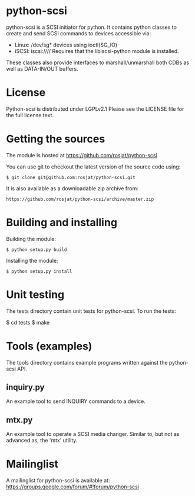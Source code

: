 python-scsi
===========
python-scsi is a SCSI initiator for python.
It contains python classes to create and send SCSI commands to devices
accessible via:

* Linux: /dev/sg* devices using ioctl(SG_IO)
* iSCSI: iscsi://<server>/<iqn>/<lun>
  Requires that the libiscsi-python module is installed.

These classes also provide interfaces to marshall/unmarshall both CDBs
as well as DATA-IN/OUT buffers.


License
=======
Python-scsi is distributed under LGPLv2.1
Please see the LICENSE file for the full license text.


Getting the sources
===================
The module is hosted at https://github.com/rosjat/python-scsi

You can use git to checkout the latest version of the source code using:

    $ git clone git@github.com:rosjat/python-scsi.git

It is also available as a downloadable zip archive from:

    https://github.com/rosjat/python-scsi/archive/master.zip 


Building and installing
=======================
Building the module:

    $ python setup.py build
    
Installing the module:

    $ python setup.py install


Unit testing
============
The tests directory contain unit tests for python-scsi.
To run the tests:

   $ cd tests
   $ make


Tools (examples)
================
The tools directory contains example programs written against the python-scsi
API. 

inquiry.py
----------
An example tool to send INQUIRY commands to a device.

mtx.py
------
An example tool to operate a SCSI media changer. Similar to, but not as
advanced as, the 'mtx' utility.


Mailinglist
===========
A mailinglist for python-scsi is available at:
https://groups.google.com/forum/#!forum/python-scsi
